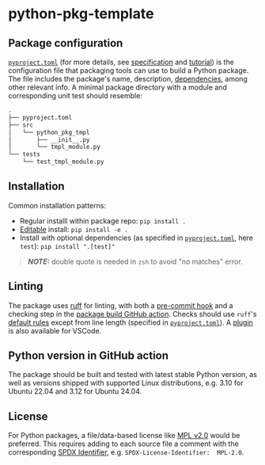 # python-pkg-template

## Package configuration

[`pyproject.toml`](./pyproject.toml) (for more details, see [specification](https://packaging.python.org/en/latest/specifications/pyproject-toml/)
and [tutorial](https://packaging.python.org/en/latest/guides/writing-pyproject-toml/))
is the configuration file that packaging tools can use to build a Python package.
The file includes the package's name, description,
[dependencies](https://packaging.python.org/en/latest/guides/writing-pyproject-toml/#dependencies-optional-dependencies),
among other relevant info. A minimal package directory with a module and
corresponding unit test should resemble:

```sh
.
├── pyproject.toml
├── src
│   └── python_pkg_tmpl
│       ├── __init__.py
│       └── tmpl_module.py
└── tests
    └── test_tmpl_module.py
```

## Installation

Common installation patterns:

- Regular installl within package repo: `pip install .`
- [Editable](https://pip.pypa.io/en/stable/topics/local-project-installs/#editable-installs)
  install: `pip install -e .`
- Install with optional dependencies (as specified in [`pyproject.toml`](./pyproject.toml),
  here `test`): `pip install ".[test]"`

> **_NOTE:_** double quote is needed in `zsh` to avoid "no matches" error.

## Linting

The package uses [ruff](https://docs.astral.sh/ruff/) for linting,
with both a [pre-commit hook](./.pre-commit-config.yaml)
and a checking step in the [package build GitHub action](./.github/workflows/python-package.yml).
Checks should use `ruff`'s [default rules](https://docs.astral.sh/ruff/rules/)
except from line length (specified in [`pyproject.toml`](./pyproject.toml)).
A [plugin](https://github.com/astral-sh/ruff-vscode) is also available for VSCode.

## Python version in GitHub action

The package should be built and tested with latest stable Python version,
as well as versions shipped with supported Linux distributions, e.g. 3.10 for
Ubuntu 22.04 and 3.12 for Ubuntu 24.04.

## License

For Python packages, a file/data-based license like [MPL v2.0](https://www.mozilla.org/en-US/MPL/2.0/)
would be preferred. This requires adding to each source file a comment with the corresponding
[SPDX Identifier](https://spdx.org/licenses/), e.g. `SPDX-License-Identifier:  MPL-2.0`.
